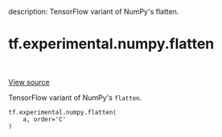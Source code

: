 description: TensorFlow variant of NumPy's flatten.

<div itemscope itemtype="http://developers.google.com/ReferenceObject">
<meta itemprop="name" content="tf.experimental.numpy.flatten" />
<meta itemprop="path" content="Stable" />
</div>

# tf.experimental.numpy.flatten

<!-- Insert buttons and diff -->

<table class="tfo-notebook-buttons tfo-api nocontent" align="left">

</table>

<a target="_blank" class="external" href="/code/stable/tensorflow/python/ops/numpy_ops/np_array_ops.py">View source</a>



TensorFlow variant of NumPy's `flatten`.


<pre class="devsite-click-to-copy prettyprint lang-py tfo-signature-link">
<code>tf.experimental.numpy.flatten(
    a, order=&#x27;C&#x27;
)
</code></pre>



<!-- Placeholder for "Used in" -->

